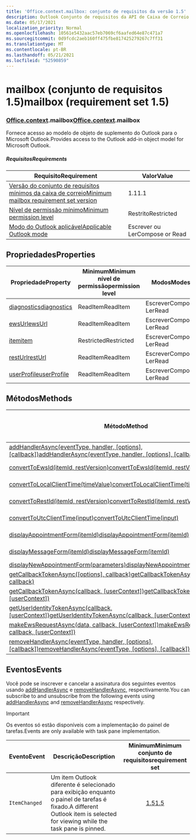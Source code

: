 ```yaml
---
title: 'Office.context.mailbox: conjunto de requisitos da versão 1.5'
description: Outlook Conjunto de requisitos da API de Caixa de Correio versão 1.5 do modelo de objeto Mailbox.
ms.date: 05/17/2021
localization_priority: Normal
ms.openlocfilehash: 10561e5432aac57eb7069cf6aafed64e87c471a7
ms.sourcegitcommit: 0d9fcdc2aeb160ff475fbe817425279267c7ff31
ms.translationtype: MT
ms.contentlocale: pt-BR
ms.lasthandoff: 05/21/2021
ms.locfileid: "52590859"
---
```

# <a name="mailbox-requirement-set-15"></a><span data-ttu-id="b09da-103">mailbox (conjunto de requisitos 1.5)</span><span class="sxs-lookup"><span data-stu-id="b09da-103">mailbox (requirement set 1.5)</span></span>

### <a name="officecontextmailbox"></a><span data-ttu-id="b09da-104">[Office](office.md)[.context](office.context.md).mailbox</span><span class="sxs-lookup"><span data-stu-id="b09da-104">[Office](office.md)[.context](office.context.md).mailbox</span></span>

<span data-ttu-id="b09da-105">Fornece acesso ao modelo de objeto de suplemento do Outlook para o Microsoft Outlook.</span><span class="sxs-lookup"><span data-stu-id="b09da-105">Provides access to the Outlook add-in object model for Microsoft Outlook.</span></span>

##### <a name="requirements"></a><span data-ttu-id="b09da-106">Requisitos</span><span class="sxs-lookup"><span data-stu-id="b09da-106">Requirements</span></span>

|<span data-ttu-id="b09da-107">Requisito</span><span class="sxs-lookup"><span data-stu-id="b09da-107">Requirement</span></span>| <span data-ttu-id="b09da-108">Valor</span><span class="sxs-lookup"><span data-stu-id="b09da-108">Value</span></span>|
|---|---|
|[<span data-ttu-id="b09da-109">Versão do conjunto de requisitos mínimos da caixa de correio</span><span class="sxs-lookup"><span data-stu-id="b09da-109">Minimum mailbox requirement set version</span></span>](../../requirement-sets/outlook-api-requirement-sets.md)| <span data-ttu-id="b09da-110">1.1</span><span class="sxs-lookup"><span data-stu-id="b09da-110">1.1</span></span>|
|[<span data-ttu-id="b09da-111">Nível de permissão mínimo</span><span class="sxs-lookup"><span data-stu-id="b09da-111">Minimum permission level</span></span>](../../../outlook/understanding-outlook-add-in-permissions.md)| <span data-ttu-id="b09da-112">Restrito</span><span class="sxs-lookup"><span data-stu-id="b09da-112">Restricted</span></span>|
|[<span data-ttu-id="b09da-113">Modo do Outlook aplicável</span><span class="sxs-lookup"><span data-stu-id="b09da-113">Applicable Outlook mode</span></span>](../../../outlook/outlook-add-ins-overview.md#extension-points)| <span data-ttu-id="b09da-114">Escrever ou Ler</span><span class="sxs-lookup"><span data-stu-id="b09da-114">Compose or Read</span></span>|

## <a name="properties"></a><span data-ttu-id="b09da-115">Propriedades</span><span class="sxs-lookup"><span data-stu-id="b09da-115">Properties</span></span>

| <span data-ttu-id="b09da-116">Propriedade</span><span class="sxs-lookup"><span data-stu-id="b09da-116">Property</span></span> | <span data-ttu-id="b09da-117">Minimum</span><span class="sxs-lookup"><span data-stu-id="b09da-117">Minimum</span></span><br><span data-ttu-id="b09da-118">nível de permissão</span><span class="sxs-lookup"><span data-stu-id="b09da-118">permission level</span></span> | <span data-ttu-id="b09da-119">Modos</span><span class="sxs-lookup"><span data-stu-id="b09da-119">Modes</span></span> | <span data-ttu-id="b09da-120">Tipo de retorno</span><span class="sxs-lookup"><span data-stu-id="b09da-120">Return type</span></span> | <span data-ttu-id="b09da-121">Minimum</span><span class="sxs-lookup"><span data-stu-id="b09da-121">Minimum</span></span><br><span data-ttu-id="b09da-122">conjunto de requisitos</span><span class="sxs-lookup"><span data-stu-id="b09da-122">requirement set</span></span> |
|---|---|---|---|:---:|
| [<span data-ttu-id="b09da-123">diagnostics</span><span class="sxs-lookup"><span data-stu-id="b09da-123">diagnostics</span></span>](/javascript/api/outlook/office.mailbox?view=outlook-js-1.5&preserve-view=true#diagnostics) | <span data-ttu-id="b09da-124">ReadItem</span><span class="sxs-lookup"><span data-stu-id="b09da-124">ReadItem</span></span> | <span data-ttu-id="b09da-125">Escrever</span><span class="sxs-lookup"><span data-stu-id="b09da-125">Compose</span></span><br><span data-ttu-id="b09da-126">Ler</span><span class="sxs-lookup"><span data-stu-id="b09da-126">Read</span></span> | [<span data-ttu-id="b09da-127">Diagnostics</span><span class="sxs-lookup"><span data-stu-id="b09da-127">Diagnostics</span></span>](/javascript/api/outlook/office.diagnostics?view=outlook-js-1.5&preserve-view=true) | [<span data-ttu-id="b09da-128">1.1</span><span class="sxs-lookup"><span data-stu-id="b09da-128">1.1</span></span>](../requirement-set-1.1/outlook-requirement-set-1.1.md) |
| [<span data-ttu-id="b09da-129">ewsUrl</span><span class="sxs-lookup"><span data-stu-id="b09da-129">ewsUrl</span></span>](/javascript/api/outlook/office.mailbox?view=outlook-js-1.5&preserve-view=true#ewsurl) | <span data-ttu-id="b09da-130">ReadItem</span><span class="sxs-lookup"><span data-stu-id="b09da-130">ReadItem</span></span> | <span data-ttu-id="b09da-131">Escrever</span><span class="sxs-lookup"><span data-stu-id="b09da-131">Compose</span></span><br><span data-ttu-id="b09da-132">Ler</span><span class="sxs-lookup"><span data-stu-id="b09da-132">Read</span></span> | <span data-ttu-id="b09da-133">Cadeia de caracteres</span><span class="sxs-lookup"><span data-stu-id="b09da-133">String</span></span> | [<span data-ttu-id="b09da-134">1.1</span><span class="sxs-lookup"><span data-stu-id="b09da-134">1.1</span></span>](../requirement-set-1.1/outlook-requirement-set-1.1.md) |
| [<span data-ttu-id="b09da-135">item</span><span class="sxs-lookup"><span data-stu-id="b09da-135">item</span></span>](office.context.mailbox.item.md) | <span data-ttu-id="b09da-136">Restricted</span><span class="sxs-lookup"><span data-stu-id="b09da-136">Restricted</span></span> | <span data-ttu-id="b09da-137">Escrever</span><span class="sxs-lookup"><span data-stu-id="b09da-137">Compose</span></span><br><span data-ttu-id="b09da-138">Ler</span><span class="sxs-lookup"><span data-stu-id="b09da-138">Read</span></span> | [<span data-ttu-id="b09da-139">Item</span><span class="sxs-lookup"><span data-stu-id="b09da-139">Item</span></span>](/javascript/api/outlook/office.item?view=outlook-js-1.5&preserve-view=true) | [<span data-ttu-id="b09da-140">1.1</span><span class="sxs-lookup"><span data-stu-id="b09da-140">1.1</span></span>](../requirement-set-1.1/outlook-requirement-set-1.1.md) |
| [<span data-ttu-id="b09da-141">restUrl</span><span class="sxs-lookup"><span data-stu-id="b09da-141">restUrl</span></span>](/javascript/api/outlook/office.mailbox?view=outlook-js-1.5&preserve-view=true#resturl) | <span data-ttu-id="b09da-142">ReadItem</span><span class="sxs-lookup"><span data-stu-id="b09da-142">ReadItem</span></span> | <span data-ttu-id="b09da-143">Escrever</span><span class="sxs-lookup"><span data-stu-id="b09da-143">Compose</span></span><br><span data-ttu-id="b09da-144">Ler</span><span class="sxs-lookup"><span data-stu-id="b09da-144">Read</span></span> | <span data-ttu-id="b09da-145">Cadeia de caracteres</span><span class="sxs-lookup"><span data-stu-id="b09da-145">String</span></span> | [<span data-ttu-id="b09da-146">1.5</span><span class="sxs-lookup"><span data-stu-id="b09da-146">1.5</span></span>](../requirement-set-1.5/outlook-requirement-set-1.5.md) |
| [<span data-ttu-id="b09da-147">userProfile</span><span class="sxs-lookup"><span data-stu-id="b09da-147">userProfile</span></span>](/javascript/api/outlook/office.mailbox?view=outlook-js-1.5&preserve-view=true#userprofile) | <span data-ttu-id="b09da-148">ReadItem</span><span class="sxs-lookup"><span data-stu-id="b09da-148">ReadItem</span></span> | <span data-ttu-id="b09da-149">Escrever</span><span class="sxs-lookup"><span data-stu-id="b09da-149">Compose</span></span><br><span data-ttu-id="b09da-150">Ler</span><span class="sxs-lookup"><span data-stu-id="b09da-150">Read</span></span> | [<span data-ttu-id="b09da-151">UserProfile</span><span class="sxs-lookup"><span data-stu-id="b09da-151">UserProfile</span></span>](/javascript/api/outlook/office.userprofile?view=outlook-js-1.5&preserve-view=true) | [<span data-ttu-id="b09da-152">1.1</span><span class="sxs-lookup"><span data-stu-id="b09da-152">1.1</span></span>](../requirement-set-1.1/outlook-requirement-set-1.1.md) |

## <a name="methods"></a><span data-ttu-id="b09da-153">Métodos</span><span class="sxs-lookup"><span data-stu-id="b09da-153">Methods</span></span>

| <span data-ttu-id="b09da-154">Método</span><span class="sxs-lookup"><span data-stu-id="b09da-154">Method</span></span> | <span data-ttu-id="b09da-155">Minimum</span><span class="sxs-lookup"><span data-stu-id="b09da-155">Minimum</span></span><br><span data-ttu-id="b09da-156">nível de permissão</span><span class="sxs-lookup"><span data-stu-id="b09da-156">permission level</span></span> | <span data-ttu-id="b09da-157">Modos</span><span class="sxs-lookup"><span data-stu-id="b09da-157">Modes</span></span> | <span data-ttu-id="b09da-158">Minimum</span><span class="sxs-lookup"><span data-stu-id="b09da-158">Minimum</span></span><br><span data-ttu-id="b09da-159">conjunto de requisitos</span><span class="sxs-lookup"><span data-stu-id="b09da-159">requirement set</span></span> |
|---|---|---|:---:|
| <span data-ttu-id="b09da-160">[addHandlerAsync(eventType, handler, [options], [callback])](/javascript/api/outlook/office.mailbox?view=outlook-js-1.5&preserve-view=true#addhandlerasync-eventtype--handler--options--callback-)</span><span class="sxs-lookup"><span data-stu-id="b09da-160">[addHandlerAsync(eventType, handler, [options], [callback])](/javascript/api/outlook/office.mailbox?view=outlook-js-1.5&preserve-view=true#addhandlerasync-eventtype--handler--options--callback-)</span></span> | <span data-ttu-id="b09da-161">ReadItem</span><span class="sxs-lookup"><span data-stu-id="b09da-161">ReadItem</span></span> | <span data-ttu-id="b09da-162">Escrever</span><span class="sxs-lookup"><span data-stu-id="b09da-162">Compose</span></span><br><span data-ttu-id="b09da-163">Ler</span><span class="sxs-lookup"><span data-stu-id="b09da-163">Read</span></span> | [<span data-ttu-id="b09da-164">1.5</span><span class="sxs-lookup"><span data-stu-id="b09da-164">1.5</span></span>](../requirement-set-1.5/outlook-requirement-set-1.5.md) |
| [<span data-ttu-id="b09da-165">convertToEwsId(itemId, restVersion)</span><span class="sxs-lookup"><span data-stu-id="b09da-165">convertToEwsId(itemId, restVersion)</span></span>](/javascript/api/outlook/office.mailbox?view=outlook-js-1.5&preserve-view=true#converttoewsid-itemid--restversion-) | <span data-ttu-id="b09da-166">Restricted</span><span class="sxs-lookup"><span data-stu-id="b09da-166">Restricted</span></span> | <span data-ttu-id="b09da-167">Escrever</span><span class="sxs-lookup"><span data-stu-id="b09da-167">Compose</span></span><br><span data-ttu-id="b09da-168">Ler</span><span class="sxs-lookup"><span data-stu-id="b09da-168">Read</span></span> | [<span data-ttu-id="b09da-169">1.3</span><span class="sxs-lookup"><span data-stu-id="b09da-169">1.3</span></span>](../requirement-set-1.3/outlook-requirement-set-1.3.md) |
| [<span data-ttu-id="b09da-170">convertToLocalClientTime(timeValue)</span><span class="sxs-lookup"><span data-stu-id="b09da-170">convertToLocalClientTime(timeValue)</span></span>](/javascript/api/outlook/office.mailbox?view=outlook-js-1.5&preserve-view=true#converttolocalclienttime-timevalue-) | <span data-ttu-id="b09da-171">ReadItem</span><span class="sxs-lookup"><span data-stu-id="b09da-171">ReadItem</span></span> | <span data-ttu-id="b09da-172">Escrever</span><span class="sxs-lookup"><span data-stu-id="b09da-172">Compose</span></span><br><span data-ttu-id="b09da-173">Ler</span><span class="sxs-lookup"><span data-stu-id="b09da-173">Read</span></span> | [<span data-ttu-id="b09da-174">1.1</span><span class="sxs-lookup"><span data-stu-id="b09da-174">1.1</span></span>](../requirement-set-1.1/outlook-requirement-set-1.1.md) |
| [<span data-ttu-id="b09da-175">convertToRestId(itemId, restVersion)</span><span class="sxs-lookup"><span data-stu-id="b09da-175">convertToRestId(itemId, restVersion)</span></span>](/javascript/api/outlook/office.mailbox?view=outlook-js-1.5&preserve-view=true#converttorestid-itemid--restversion-) | <span data-ttu-id="b09da-176">Restricted</span><span class="sxs-lookup"><span data-stu-id="b09da-176">Restricted</span></span> | <span data-ttu-id="b09da-177">Escrever</span><span class="sxs-lookup"><span data-stu-id="b09da-177">Compose</span></span><br><span data-ttu-id="b09da-178">Ler</span><span class="sxs-lookup"><span data-stu-id="b09da-178">Read</span></span> | [<span data-ttu-id="b09da-179">1.3</span><span class="sxs-lookup"><span data-stu-id="b09da-179">1.3</span></span>](../requirement-set-1.3/outlook-requirement-set-1.3.md) |
| [<span data-ttu-id="b09da-180">convertToUtcClientTime(input)</span><span class="sxs-lookup"><span data-stu-id="b09da-180">convertToUtcClientTime(input)</span></span>](/javascript/api/outlook/office.mailbox?view=outlook-js-1.5&preserve-view=true#converttoutcclienttime-input-) | <span data-ttu-id="b09da-181">ReadItem</span><span class="sxs-lookup"><span data-stu-id="b09da-181">ReadItem</span></span> | <span data-ttu-id="b09da-182">Escrever</span><span class="sxs-lookup"><span data-stu-id="b09da-182">Compose</span></span><br><span data-ttu-id="b09da-183">Ler</span><span class="sxs-lookup"><span data-stu-id="b09da-183">Read</span></span> | [<span data-ttu-id="b09da-184">1.1</span><span class="sxs-lookup"><span data-stu-id="b09da-184">1.1</span></span>](../requirement-set-1.1/outlook-requirement-set-1.1.md) |
| [<span data-ttu-id="b09da-185">displayAppointmentForm(itemId)</span><span class="sxs-lookup"><span data-stu-id="b09da-185">displayAppointmentForm(itemId)</span></span>](/javascript/api/outlook/office.mailbox?view=outlook-js-1.5&preserve-view=true#displayappointmentform-itemid-) | <span data-ttu-id="b09da-186">ReadItem</span><span class="sxs-lookup"><span data-stu-id="b09da-186">ReadItem</span></span> | <span data-ttu-id="b09da-187">Escrever</span><span class="sxs-lookup"><span data-stu-id="b09da-187">Compose</span></span><br><span data-ttu-id="b09da-188">Ler</span><span class="sxs-lookup"><span data-stu-id="b09da-188">Read</span></span> | [<span data-ttu-id="b09da-189">1.1</span><span class="sxs-lookup"><span data-stu-id="b09da-189">1.1</span></span>](../requirement-set-1.1/outlook-requirement-set-1.1.md) |
| [<span data-ttu-id="b09da-190">displayMessageForm(itemId)</span><span class="sxs-lookup"><span data-stu-id="b09da-190">displayMessageForm(itemId)</span></span>](/javascript/api/outlook/office.mailbox?view=outlook-js-1.5&preserve-view=true#displaymessageform-itemid-) | <span data-ttu-id="b09da-191">ReadItem</span><span class="sxs-lookup"><span data-stu-id="b09da-191">ReadItem</span></span> | <span data-ttu-id="b09da-192">Escrever</span><span class="sxs-lookup"><span data-stu-id="b09da-192">Compose</span></span><br><span data-ttu-id="b09da-193">Ler</span><span class="sxs-lookup"><span data-stu-id="b09da-193">Read</span></span> | [<span data-ttu-id="b09da-194">1.1</span><span class="sxs-lookup"><span data-stu-id="b09da-194">1.1</span></span>](../requirement-set-1.1/outlook-requirement-set-1.1.md) |
| [<span data-ttu-id="b09da-195">displayNewAppointmentForm(parameters)</span><span class="sxs-lookup"><span data-stu-id="b09da-195">displayNewAppointmentForm(parameters)</span></span>](/javascript/api/outlook/office.mailbox?view=outlook-js-1.5&preserve-view=true#displaynewappointmentform-parameters-) | <span data-ttu-id="b09da-196">ReadItem</span><span class="sxs-lookup"><span data-stu-id="b09da-196">ReadItem</span></span> | <span data-ttu-id="b09da-197">Ler</span><span class="sxs-lookup"><span data-stu-id="b09da-197">Read</span></span> | [<span data-ttu-id="b09da-198">1.1</span><span class="sxs-lookup"><span data-stu-id="b09da-198">1.1</span></span>](../requirement-set-1.1/outlook-requirement-set-1.1.md) |
| <span data-ttu-id="b09da-199">[getCallbackTokenAsync([options], callback)](/javascript/api/outlook/office.mailbox?view=outlook-js-1.5&preserve-view=true#getcallbacktokenasync-options--callback-)</span><span class="sxs-lookup"><span data-stu-id="b09da-199">[getCallbackTokenAsync([options], callback)](/javascript/api/outlook/office.mailbox?view=outlook-js-1.5&preserve-view=true#getcallbacktokenasync-options--callback-)</span></span> | <span data-ttu-id="b09da-200">ReadItem</span><span class="sxs-lookup"><span data-stu-id="b09da-200">ReadItem</span></span> | <span data-ttu-id="b09da-201">Escrever</span><span class="sxs-lookup"><span data-stu-id="b09da-201">Compose</span></span><br><span data-ttu-id="b09da-202">Ler</span><span class="sxs-lookup"><span data-stu-id="b09da-202">Read</span></span> | [<span data-ttu-id="b09da-203">1.5</span><span class="sxs-lookup"><span data-stu-id="b09da-203">1.5</span></span>](../requirement-set-1.5/outlook-requirement-set-1.5.md) |
| <span data-ttu-id="b09da-204">[getCallbackTokenAsync(callback, [userContext])](/javascript/api/outlook/office.mailbox?view=outlook-js-1.5&preserve-view=true#getcallbacktokenasync-callback--usercontext-)</span><span class="sxs-lookup"><span data-stu-id="b09da-204">[getCallbackTokenAsync(callback, [userContext])](/javascript/api/outlook/office.mailbox?view=outlook-js-1.5&preserve-view=true#getcallbacktokenasync-callback--usercontext-)</span></span> | <span data-ttu-id="b09da-205">ReadItem</span><span class="sxs-lookup"><span data-stu-id="b09da-205">ReadItem</span></span> | <span data-ttu-id="b09da-206">Escrever</span><span class="sxs-lookup"><span data-stu-id="b09da-206">Compose</span></span><br><span data-ttu-id="b09da-207">Ler</span><span class="sxs-lookup"><span data-stu-id="b09da-207">Read</span></span> | [<span data-ttu-id="b09da-208">1.3</span><span class="sxs-lookup"><span data-stu-id="b09da-208">1.3</span></span>](../requirement-set-1.3/outlook-requirement-set-1.3.md)<br>[<span data-ttu-id="b09da-209">1.1</span><span class="sxs-lookup"><span data-stu-id="b09da-209">1.1</span></span>](../requirement-set-1.1/outlook-requirement-set-1.1.md) |
| <span data-ttu-id="b09da-210">[getUserIdentityTokenAsync(callback, [userContext])](/javascript/api/outlook/office.mailbox?view=outlook-js-1.5&preserve-view=true#getuseridentitytokenasync-callback--usercontext-)</span><span class="sxs-lookup"><span data-stu-id="b09da-210">[getUserIdentityTokenAsync(callback, [userContext])](/javascript/api/outlook/office.mailbox?view=outlook-js-1.5&preserve-view=true#getuseridentitytokenasync-callback--usercontext-)</span></span> | <span data-ttu-id="b09da-211">ReadItem</span><span class="sxs-lookup"><span data-stu-id="b09da-211">ReadItem</span></span> | <span data-ttu-id="b09da-212">Escrever</span><span class="sxs-lookup"><span data-stu-id="b09da-212">Compose</span></span><br><span data-ttu-id="b09da-213">Ler</span><span class="sxs-lookup"><span data-stu-id="b09da-213">Read</span></span> | [<span data-ttu-id="b09da-214">1.1</span><span class="sxs-lookup"><span data-stu-id="b09da-214">1.1</span></span>](../requirement-set-1.1/outlook-requirement-set-1.1.md) |
| <span data-ttu-id="b09da-215">[makeEwsRequestAsync(data, callback, [userContext])](/javascript/api/outlook/office.mailbox?view=outlook-js-1.5&preserve-view=true#makeewsrequestasync-data--callback--usercontext-)</span><span class="sxs-lookup"><span data-stu-id="b09da-215">[makeEwsRequestAsync(data, callback, [userContext])](/javascript/api/outlook/office.mailbox?view=outlook-js-1.5&preserve-view=true#makeewsrequestasync-data--callback--usercontext-)</span></span> | <span data-ttu-id="b09da-216">ReadWriteMailbox</span><span class="sxs-lookup"><span data-stu-id="b09da-216">ReadWriteMailbox</span></span> | <span data-ttu-id="b09da-217">Escrever</span><span class="sxs-lookup"><span data-stu-id="b09da-217">Compose</span></span><br><span data-ttu-id="b09da-218">Ler</span><span class="sxs-lookup"><span data-stu-id="b09da-218">Read</span></span> | [<span data-ttu-id="b09da-219">1.1</span><span class="sxs-lookup"><span data-stu-id="b09da-219">1.1</span></span>](../requirement-set-1.1/outlook-requirement-set-1.1.md) |
| <span data-ttu-id="b09da-220">[removeHandlerAsync(eventType, handler, [options], [callback])](/javascript/api/outlook/office.mailbox?view=outlook-js-1.5&preserve-view=true#removehandlerasync-eventtype--options--callback-)</span><span class="sxs-lookup"><span data-stu-id="b09da-220">[removeHandlerAsync(eventType, [options], [callback])](/javascript/api/outlook/office.mailbox?view=outlook-js-1.5&preserve-view=true#removehandlerasync-eventtype--options--callback-)</span></span> | <span data-ttu-id="b09da-221">ReadItem</span><span class="sxs-lookup"><span data-stu-id="b09da-221">ReadItem</span></span> | <span data-ttu-id="b09da-222">Escrever</span><span class="sxs-lookup"><span data-stu-id="b09da-222">Compose</span></span><br><span data-ttu-id="b09da-223">Ler</span><span class="sxs-lookup"><span data-stu-id="b09da-223">Read</span></span> | [<span data-ttu-id="b09da-224">1.5</span><span class="sxs-lookup"><span data-stu-id="b09da-224">1.5</span></span>](../requirement-set-1.5/outlook-requirement-set-1.5.md) |

## <a name="events"></a><span data-ttu-id="b09da-225">Eventos</span><span class="sxs-lookup"><span data-stu-id="b09da-225">Events</span></span>

<span data-ttu-id="b09da-226">Você pode se inscrever e cancelar a assinatura dos seguintes eventos usando [addHandlerAsync](/javascript/api/outlook/office.mailbox?view=outlook-js-1.5&preserve-view=true#addhandlerasync-eventtype--handler--options--callback-) e [removeHandlerAsync,](/javascript/api/outlook/office.mailbox?view=outlook-js-1.5&preserve-view=true#removehandlerasync-eventtype--options--callback-) respectivamente.</span><span class="sxs-lookup"><span data-stu-id="b09da-226">You can subscribe to and unsubscribe from the following events using [addHandlerAsync](/javascript/api/outlook/office.mailbox?view=outlook-js-1.5&preserve-view=true#addhandlerasync-eventtype--handler--options--callback-) and [removeHandlerAsync](/javascript/api/outlook/office.mailbox?view=outlook-js-1.5&preserve-view=true#removehandlerasync-eventtype--options--callback-) respectively.</span></span>

> [!IMPORTANT]
> <span data-ttu-id="b09da-227">Os eventos só estão disponíveis com a implementação do painel de tarefas.</span><span class="sxs-lookup"><span data-stu-id="b09da-227">Events are only available with task pane implementation.</span></span>

| <span data-ttu-id="b09da-228">Evento</span><span class="sxs-lookup"><span data-stu-id="b09da-228">Event</span></span> | <span data-ttu-id="b09da-229">Descrição</span><span class="sxs-lookup"><span data-stu-id="b09da-229">Description</span></span> | <span data-ttu-id="b09da-230">Minimum</span><span class="sxs-lookup"><span data-stu-id="b09da-230">Minimum</span></span><br><span data-ttu-id="b09da-231">conjunto de requisitos</span><span class="sxs-lookup"><span data-stu-id="b09da-231">requirement set</span></span> |
|---|---|:---:|
|`ItemChanged`| <span data-ttu-id="b09da-232">Um item Outlook diferente é selecionado para exibição enquanto o painel de tarefas é fixado.</span><span class="sxs-lookup"><span data-stu-id="b09da-232">A different Outlook item is selected for viewing while the task pane is pinned.</span></span> | [<span data-ttu-id="b09da-233">1.5</span><span class="sxs-lookup"><span data-stu-id="b09da-233">1.5</span></span>](../requirement-set-1.5/outlook-requirement-set-1.5.md) |
